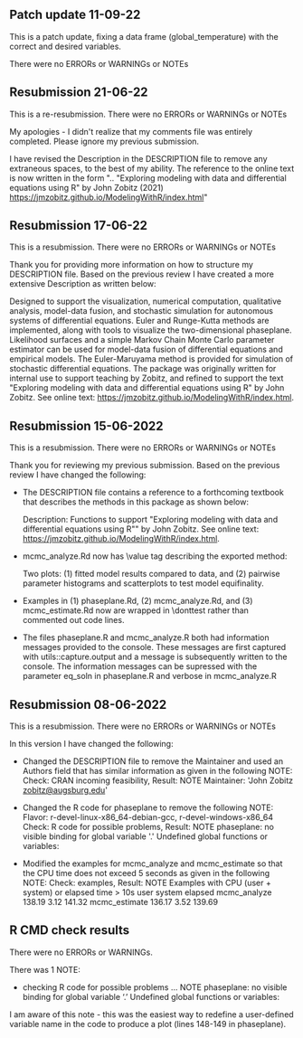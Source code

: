 ## Patch update 11-09-22
This is a patch update, fixing a data frame (global_temperature) with the correct and desired variables.

There were no ERRORs or WARNINGs or NOTEs

## Resubmission 21-06-22
This is a re-resubmission.
There were no ERRORs or WARNINGs or NOTEs

My apologies - I didn't realize that my comments file was entirely completed. Please ignore my previous submission.

I have revised the Description in the DESCRIPTION file to remove any extraneous spaces, to the best of my ability. The reference to the online text is now written in the form ".. "Exploring modeling with data and differential equations
     using R" by John Zobitz (2021) <https://jmzobitz.github.io/ModelingWithR/index.html>"
     
## Resubmission 17-06-22
This is a resubmission.
There were no ERRORs or WARNINGs or NOTEs

Thank you for providing more information on how to structure my DESCRIPTION file. Based on the previous review I have created a more extensive Description as written below:

  Designed to support the visualization, numerical computation, 
    qualitative analysis, model-data fusion, and stochastic simulation for 
    autonomous systems of differential equations. Euler and Runge-Kutta 
    methods are implemented, along with tools to visualize the two-dimensional
    phaseplane. Likelihood surfaces and a simple Markov Chain Monte Carlo 
    parameter estimator can be used for model-data fusion of differential 
    equations and empirical models. The Euler-Maruyama method is provided
    for simulation of stochastic differential equations. The package was 
    originally written for internal use to support teaching by Zobitz, and
    refined to support the text "Exploring modeling with data and 
    differential equations using R" by John Zobitz. See online text:
    <https://jmzobitz.github.io/ModelingWithR/index.html>.

## Resubmission 15-06-2022
This is a resubmission. 
There were no ERRORs or WARNINGs or NOTEs

Thank you for reviewing my previous submission. Based on the previous review I have changed the following:

- The DESCRIPTION file contains a reference to a forthcoming textbook that describes the methods in this package as shown below:

  Description: Functions to support "Exploring modeling with data and 
    differential equations using R"" by John Zobitz. See online text:
    <https://jmzobitz.github.io/ModelingWithR/index.html>.

- mcmc_analyze.Rd now has \value tag describing the exported method:

  Two plots: (1) fitted model results compared to data, and (2) pairwise parameter histograms and scatterplots to test model equifinality. 

- Examples in (1) phaseplane.Rd, (2) mcmc_analyze.Rd, and (3) mcmc_estimate.Rd now are wrapped in \donttest rather than commented out code lines.

- The files phaseplane.R and mcmc_analyze.R both had information messages provided to the console. These messages are first captured with utils::capture.output and a message is subsequently written to the console. The information messages can be supressed with the parameter eq_soln in phaseplane.R and verbose in mcmc_analyze.R


## Resubmission 08-06-2022
This is a resubmission. 
There were no ERRORs or WARNINGs or NOTEs

In this version I have changed the following:

* Changed the DESCRIPTION file to remove the Maintainer and used an Authors field that has similar information as given in the following NOTE:
Check: CRAN incoming feasibility, Result: NOTE
  Maintainer: 'John Zobitz <zobitz@augsburg.edu>'

* Changed the R code for phaseplane to remove the following NOTE:
Flavor: r-devel-linux-x86_64-debian-gcc, r-devel-windows-x86_64
Check: R code for possible problems, Result: NOTE
  phaseplane: no visible binding for global variable '.'
  Undefined global functions or variables:
  
* Modified the examples for mcmc_analyze and mcmc_estimate so that the CPU time does not exceed 5 seconds as given in the following NOTE:
  Check: examples, Result: NOTE
  Examples with CPU (user + system) or elapsed time > 10s
                  user system elapsed
  mcmc_analyze  138.19   3.12  141.32
  mcmc_estimate 136.17   3.52  139.69
  
## R CMD check results
There were no ERRORs or WARNINGs. 

There was 1 NOTE:

- checking R code for possible problems ... NOTE
  phaseplane: no visible binding for global variable ‘.’
  Undefined global functions or variables:
  
I am aware of this note - this was the easiest way to redefine a user-defined variable name in the code to produce a plot (lines 148-149 in phaseplane).
